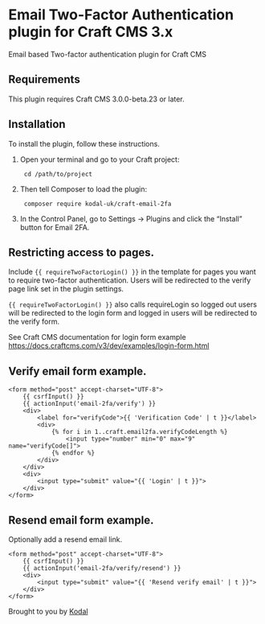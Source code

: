 # Email Two-Factor Authentication plugin for Craft CMS 3.x

Email based Two-factor authentication plugin for Craft CMS

## Requirements

This plugin requires Craft CMS 3.0.0-beta.23 or later.

## Installation

To install the plugin, follow these instructions.

1. Open your terminal and go to your Craft project:

        cd /path/to/project

2. Then tell Composer to load the plugin:

        composer require kodal-uk/craft-email-2fa

3. In the Control Panel, go to Settings → Plugins and click the “Install” button for Email 2FA.

## Restricting access to pages.

Include `{{ requireTwoFactorLogin() }}` in the template for pages you want to require two-factor authentication. 
Users will be redirected to the verify page link set in the plugin settings. 

`{{ requireTwoFactorLogin() }}` also calls requireLogin so logged out users will be redirected to the login form and logged in users will be redirected to the verify form.

See Craft CMS documentation for login form example https://docs.craftcms.com/v3/dev/examples/login-form.html

## Verify email form example.

```
<form method="post" accept-charset="UTF-8">
    {{ csrfInput() }}
    {{ actionInput('email-2fa/verify') }}
    <div>
        <label for="verifyCode">{{ 'Verification Code' | t }}</label>
        <div>
            {% for i in 1..craft.email2fa.verifyCodeLength %}
                <input type="number" min="0" max="9" name="verifyCode[]">
            {% endfor %}
        </div>
    </div>
    <div>
        <input type="submit" value="{{ 'Login' | t }}">
    </div>
</form>
```

## Resend email form example.

Optionally add a resend email link.

```
<form method="post" accept-charset="UTF-8">
    {{ csrfInput() }}
    {{ actionInput('email-2fa/verify/resend') }}
    <div>
        <input type="submit" value="{{ 'Resend verify email' | t }}">
    </div>
</form>
```

Brought to you by [Kodal](https://www.kodal.uk/)
